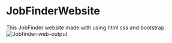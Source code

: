 # JobFinderWebsite
This JobFinder website made with using html css and bootstrap.
![Jobfinder-web-output](https://github.com/Tarunj211/JobFinderWebsite/assets/132439784/0e6511a9-7695-43c3-97c1-676623ed5ece)
